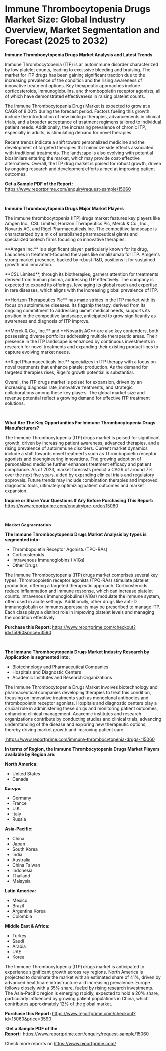 <p><h1>Immune Thrombocytopenia Drugs Market Size: Global Industry Overview, Market Segmentation and Forecast (2025 to 2032)</h1></p><p><strong>Immune Thrombocytopenia Drugs Market Analysis and Latest Trends</strong></p>
<p><p>Immune Thrombocytopenia (ITP) is an autoimmune disorder characterized by low platelet counts, leading to excessive bleeding and bruising. The market for ITP drugs has been gaining significant traction due to the increasing prevalence of the condition and the rising awareness of innovative treatment options. Key therapeutic approaches include corticosteroids, immunoglobulins, and thrombopoietin receptor agonists, all of which have demonstrated effectiveness in raising platelet counts.</p><p>The Immune Thrombocytopenia Drugs Market is expected to grow at a CAGR of 8.00% during the forecast period. Factors fueling this growth include the introduction of new biologic therapies, advancements in clinical trials, and a broader acceptance of treatment regimens tailored to individual patient needs. Additionally, the increasing prevalence of chronic ITP, especially in adults, is stimulating demand for novel therapies.</p><p>Recent trends indicate a shift toward personalized medicine and the development of targeted therapies that minimize side effects associated with traditional treatments. The landscape is also evolving with potential biosimilars entering the market, which may provide cost-effective alternatives. Overall, the ITP drug market is poised for robust growth, driven by ongoing research and development efforts aimed at improving patient outcomes.</p></p>
<p><strong>Get a Sample PDF of the Report:&nbsp;</strong> <a href="https://www.reportprime.com/enquiry/request-sample/15060?utm_campaign=3324&utm_medium=2&utm_source=Github&utm_content=ia&utm_term=20032025&utm_id=immune-thrombocytopenia-drugs">https://www.reportprime.com/enquiry/request-sample/15060</a></p>
<p>&nbsp;</p>
<p><strong>Immune Thrombocytopenia Drugs Major Market Players</strong></p>
<p><p>The immune thrombocytopenia (ITP) drugs market features key players like Amgen Inc., CSL Limited, Horizon Therapeutics Plc, Merck & Co., Inc., Novartis AG, and Rigel Pharmaceuticals Inc. The competitive landscape is characterized by a mix of established pharmaceutical giants and specialized biotech firms focusing on innovative therapies.</p><p>**Amgen Inc.** is a significant player, particularly known for its drug, Launches in treatment-focused therapies like omalizumab for ITP. Amgen's strong market presence, backed by robust R&D, positions it for sustained growth and innovation.</p><p>**CSL Limited**, through its biotherapies, garners attention for treatments derived from human plasma, addressing ITP effectively. The company is expected to expand its offerings, leveraging its global reach and expertise in rare diseases, which aligns with the increasing global prevalence of ITP.</p><p>**Horizon Therapeutics Plc** has made strides in the ITP market with its focus on autoimmune diseases. Its flagship therapy, derived from its ongoing commitment to addressing unmet medical needs, supports its position in the competitive landscape, anticipated to grow significantly as awareness and diagnosis of ITP improve.</p><p>**Merck & Co., Inc.** and **Novartis AG** are also key contenders, both possessing diverse portfolios addressing multiple therapeutic areas. Their presence in the ITP landscape is enhanced by continuous investments in research for novel treatments and expanding their existing product lines to capture evolving market needs.</p><p>**Rigel Pharmaceuticals Inc.** specializes in ITP therapy with a focus on novel treatments that enhance platelet production. As the demand for targeted therapies rises, Rigel's growth potential is substantial.</p><p>Overall, the ITP drugs market is poised for expansion, driven by an increasing diagnosis rate, innovative treatments, and strategic collaborations among these key players. The global market size and revenue potential reflect a growing demand for effective ITP treatment solutions.</p></p>
<p>&nbsp;</p>
<p><strong>What Are The Key Opportunities For Immune Thrombocytopenia Drugs Manufacturers?</strong></p>
<p><p>The Immune Thrombocytopenia (ITP) drugs market is poised for significant growth, driven by increasing patient awareness, advanced therapies, and a rising prevalence of autoimmune disorders. Current market dynamics include a shift towards novel treatments such as Thrombopoietin receptor agonists and bioengineering innovations. The growing adoption of personalized medicine further enhances treatment efficacy and patient compliance. As of 2023, market forecasts predict a CAGR of around 7% over the next five years, aided by expanding clinical trials and regulatory approvals. Future trends may include combination therapies and improved diagnostic tools, ultimately optimizing patient outcomes and market expansion.</p></p>
<p><strong>Inquire or Share Your Questions If Any Before Purchasing This Report:</strong> <a href="https://www.reportprime.com/enquiry/pre-order/15060?utm_campaign=3324&utm_medium=2&utm_source=Github&utm_content=ia&utm_term=20032025&utm_id=immune-thrombocytopenia-drugs">https://www.reportprime.com/enquiry/pre-order/15060</a></p>
<p>&nbsp;</p>
<p><strong>Market Segmentation</strong></p>
<p><strong>The Immune Thrombocytopenia Drugs Market Analysis by types is segmented into:</strong></p>
<p><ul><li>Thrombopoietin Receptor Agonists (TPO-RAs)</li><li>Corticosteroids</li><li>Intravenous Immunoglobins (IVIGs)</li><li>Other Drugs</li></ul></p>
<p><p>The Immune Thrombocytopenia (ITP) drugs market comprises several key types. Thrombopoietin receptor agonists (TPO-RAs) stimulate platelet production, offering a targeted therapeutic approach. Corticosteroids reduce inflammation and immune response, which can increase platelet counts. Intravenous immunoglobulins (IVIGs) modulate the immune system, often used in acute settings. Additionally, other drugs like anti-D immunoglobulin or immunosuppressants may be prescribed to manage ITP. Each class plays a distinct role in improving platelet levels and managing the condition effectively.</p></p>
<p><strong>Purchase this Report:&nbsp;</strong><a href="https://www.reportprime.com/checkout?id=15060&price=3590&utm_campaign=3324&utm_medium=2&utm_source=Github&utm_content=ia&utm_term=20032025&utm_id=immune-thrombocytopenia-drugs">https://www.reportprime.com/checkout?id=15060&price=3590</a></p>
<p>&nbsp;</p>
<p><strong>The Immune Thrombocytopenia Drugs Market Industry Research by Application is segmented into:</strong></p>
<p><ul><li>Biotechnology and Pharmaceutical Companies</li><li>Hospitals and Diagnostic Centers</li><li>Academic Institutes and Research Organizations</li></ul></p>
<p><p>The Immune Thrombocytopenia Drugs Market involves biotechnology and pharmaceutical companies developing therapies to treat this condition, focusing on innovative treatments such as monoclonal antibodies and thrombopoietin receptor agonists. Hospitals and diagnostic centers play a crucial role in administering these drugs and monitoring patient outcomes, enhancing clinical management. Academic institutes and research organizations contribute by conducting studies and clinical trials, advancing understanding of the disease and exploring new therapeutic options, thereby driving market growth and improving patient care.</p></p>
<p><a href="https://www.reportprime.com/immune-thrombocytopenia-drugs-r15060?utm_campaign=3324&utm_medium=2&utm_source=Github&utm_content=ia&utm_term=20032025&utm_id=immune-thrombocytopenia-drugs">&nbsp;https://www.reportprime.com/immune-thrombocytopenia-drugs-r15060</a></p>
<p><strong>In terms of Region, the Immune Thrombocytopenia Drugs Market Players available by Region are:</strong></p>
<p>
    <p> <strong> North America: </strong>
        <ul>
            <li>United States</li>
            <li>Canada</li>
        </ul>
        </p> 
    <p> <strong> Europe: </strong>
        <ul>
            <li>Germany</li>
            <li>France</li>
            <li>U.K.</li>
            <li>Italy</li>
            <li>Russia</li>
        </ul>
        </p> 
    <p> <strong> Asia-Pacific: </strong>
        <ul>
            <li>China</li>
            <li>Japan</li>
            <li>South Korea</li>
            <li>India</li>
            <li>Australia</li>
            <li>China Taiwan</li>
            <li>Indonesia</li>
            <li>Thailand</li>
            <li>Malaysia</li>
        </ul>
        </p> 
    <p> <strong> Latin America: </strong>
        <ul>
            <li>Mexico</li>
            <li>Brazil</li>
            <li>Argentina Korea</li>
            <li>Colombia</li>
        </ul>
        </p> 
    <p> <strong> Middle East & Africa: </strong>
        <ul>
            <li>Turkey</li>
            <li>Saudi</li>
            <li>Arabia</li>
            <li>UAE</li>
            <li>Korea</li>
        </ul>
    </p>
    </p>
<p><p>The Immune Thrombocytopenia (ITP) drugs market is anticipated to experience significant growth across key regions. North America is projected to dominate the market with an estimated share of 41%, driven by advanced healthcare infrastructure and increasing prevalence. Europe follows closely with a 35% share, fueled by rising research investments. The Asia-Pacific region is emerging rapidly, expected to hold a 20% share, particularly influenced by growing patient populations in China, which contributes approximately 12% of the global market.</p></p>
<p><strong>Purchase this Report: </strong><a href="https://www.reportprime.com/checkout?id=15060&price=3590&utm_campaign=3324&utm_medium=2&utm_source=Github&utm_content=ia&utm_term=20032025&utm_id=immune-thrombocytopenia-drugs">https://www.reportprime.com/checkout?id=15060&price=3590</a></p>
<p>&nbsp;<strong>Get a Sample PDF of the Report:&nbsp;&nbsp;</strong><a href="https://www.reportprime.com/enquiry/request-sample/15060?utm_campaign=3324&utm_medium=2&utm_source=Github&utm_content=ia&utm_term=20032025&utm_id=immune-thrombocytopenia-drugs">https://www.reportprime.com/enquiry/request-sample/15060</a></p>
<p><strong></strong></p>
<p>Check more reports on <a href="https://www.reportprime.com/?utm_campaign=3324&utm_medium=2&utm_source=Github&utm_content=ia&utm_term=20032025&utm_id=immune-thrombocytopenia-drugs">https://www.reportprime.com/</a></p>